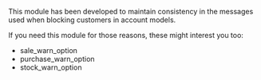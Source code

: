 This module has been developed to maintain consistency in the messages used when
blocking customers in account models.

If you need this module for those reasons, these might interest you too:

- sale_warn_option
- purchase_warn_option
- stock_warn_option
